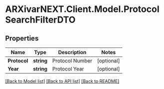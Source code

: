 # ARXivarNEXT.Client.Model.ProtocolSearchFilterDTO
## Properties

Name | Type | Description | Notes
------------ | ------------- | ------------- | -------------
**Protocol** | **string** | Protocol Number | [optional] 
**Year** | **string** | Protocol Year | [optional] 

[[Back to Model list]](../README.md#documentation-for-models) [[Back to API list]](../README.md#documentation-for-api-endpoints) [[Back to README]](../README.md)

